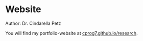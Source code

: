# Website
Author: Dr. Cindarella Petz

You will find my portfolio-website at [cprog7.github.io/research](cprog7.github.io/research).
